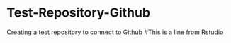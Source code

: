 # Test-Repository-Github
Creating a test repository to connect to Github 
#This is a line from Rstudio
